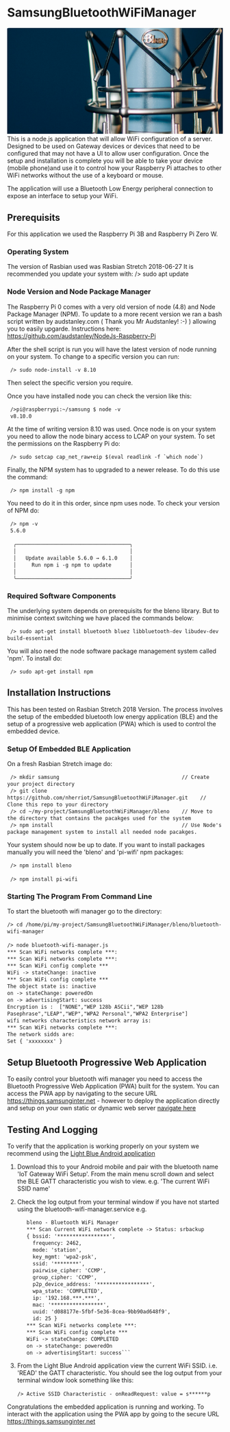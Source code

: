 # SamsungBluetoothWiFiManager
![Main App Screenshot](docs/main-heading-design1.png)
This is a node.js application that will allow WiFi configuration of a server. Designed to be used on Gateway devices or devices that need to be configured that may not have a UI to allow user configuration. Once the setup and installation is complete you will be able to take your device (mobile phone)and use it to control how your Raspberry Pi attaches to other WiFi networks without the use of a keyboard or mouse.

The application will use a Bluetooth Low Energy peripheral connection to expose an interface to setup your WiFi.


## Prerequisits
For this application we used the Raspberry Pi 3B and Raspberry Pi Zero W.

### Operating System
The version of Rasbian used was Rasbian Stretch 2018-06-27
It is recommended you update your system with: /> sudo apt update

### Node Version and Node Package Manager
The Raspberry Pi 0 comes with a very old version of node (4.8) and Node Package Manager (NPM). To update to a more recent version we ran a bash script written by audstanley.com ( Thank you Mr Audstanley! :-) ) allowing you to easily upgarde. Instructions here:
https://github.com/audstanley/NodeJs-Raspberry-Pi

After the shell script is run you will have the latest version of node running on your system. To change to a specific version you can run:

     /> sudo node-install -v 8.10
     
Then select the specific version you require.

Once you have installed node you can check the version like this:
     
     />pi@raspberrypi:~/samsung $ node -v
     v8.10.0
      
At the time of writing version 8.10 was used. Once node is on your system you need to allow the node binary access to LCAP on your system. To set the permissions on the Raspberry Pi do:

     /> sudo setcap cap_net_raw+eip $(eval readlink -f `which node`)

Finally, the NPM system has to upgraded to a newer release. To do this use the command:

     /> npm install -g npm
     
You need to do it in this order, since npm uses node. To check your version of NPM do:

     /> npm -v
     5.6.0
     
      ╭─────────────────────────────────────╮
      │                                     │
      │   Update available 5.6.0 → 6.1.0    │
      │     Run npm i -g npm to update      │
      │                                     │
      ╰─────────────────────────────────────╯


### Required Software Components
The underlying system depends on prerequisits for the bleno library. But to minimise context switching we have placed the commands below:

     /> sudo apt-get install bluetooth bluez libbluetooth-dev libudev-dev build-essential

You will also need the node software package management system called 'npm'. To install do:

     /> sudo apt-get install npm

   
## Installation Instructions
This has been tested on Rasbian Stretch 2018 Version. The process involves the setup of the embedded bluetooth low energy application (BLE) and the setup of a
progressive web application (PWA) which is used to control the embedded device.

### Setup Of Embedded BLE Application
On a fresh Rasbian Stretch image do:

     /> mkdir samsung                                        // Create your project directory
     /> git clone https://github.com/nherriot/SamsungBluetoothWiFiManager.git    // Clone this repo to your directory
     /> cd ~/my-project/SamsungBluetoothWiFiManager/bleno    // Move to the directory that contains the pacakges used for the system
     /> npm install                                          // Use Node's package management system to install all needed node pacakges.

Your system should now be up to date. If you want to install packages manually you will need the 'bleno' and 'pi-wifi' npm packages:

     /> npm install bleno 
     
     /> npm install pi-wifi

### Starting The Program From Command Line
To start the bluetooth wifi manager go to the directory:

    /> cd /home/pi/my-project/SamsungBluetoothWiFiManager/bleno/bluetooth-wifi-manager
  
    /> node bluetooth-wifi-manager.js
    *** Scan WiFi networks complete ***:
    *** Scan WiFi networks complete ***:
    *** Scan WiFi config complete *** 
    WiFi -> stateChange: inactive
    *** Scan WiFi config complete *** 
    The object state is: inactive
    on -> stateChange: poweredOn
    on -> advertisingStart: success
    Encryption is :  ["NONE","WEP 128b ASCii","WEP 128b Pasephrase","LEAP","WEP","WPA2 Personal","WPA2 Enterprise"]
    wifi networks characteristics network array is: 
    *** Scan WiFi networks complete ***:
    The network sidds are: 
    Set { 'xxxxxxxx' }


## Setup Bluetooth Progressive Web Application
To easily control your bluetooth wifi manager you need to access the Bluetooth Progressive Web Application (PWA) built for the system. You can access the PWA
app by navigating to the secure URL https://things.samsunginter.net - however to deploy the application directly and setup on your own static or dynamic web
server [navigate here](https://github.com/nherriot/SamsungBluetoothWiFiManager/tree/master/webapp)


## Testing And Logging
To verify that the application is working properly on your system we recommend using the [Light Blue Android application](https://play.google.com/store/apps/details?id=com.punchthrough.lightblueexplorer)
1) Download this to your Android mobile and pair with the bluetooth name 'IoT Gateway WiFi Setup'. From the main menu scroll down and select the BLE GATT 
characteristic you wish to view.
e.g. 'The current WiFi SSID name'

2) Check the log output from your terminal window if you have not started using the bluetooth-wifi-manager.service e.g.


     ```/> node bluetooth-wifi-manager.js 
        bleno - Bluetooth WiFi Manager
        *** Scan Current WiFi network complete -> Status: srbackup
        { bssid: '*****************',
          frequency: 2462,
          mode: 'station',
          key_mgmt: 'wpa2-psk',
          ssid: '********',
          pairwise_cipher: 'CCMP',
          group_cipher: 'CCMP',
          p2p_device_address: '*****************',
          wpa_state: 'COMPLETED',
          ip: '192.168.***.***',
          mac: '*****************',
          uuid: 'd088177e-5fbf-5e36-8cea-9bb90ad648f9',
          id: 25 }
        *** Scan WiFi networks complete ***:
        *** Scan WiFi config complete *** 
        WiFi -> stateChange: COMPLETED
        on -> stateChange: poweredOn
        on -> advertisingStart: success```
	
3) From the Light Blue	Android application view the current WiFi SSID. i.e. 'READ' the GATT characteristic. You should see the log output from your terminal
window look something like this:


	```/> Active SSID Characteristic - onReadRequest: value = s******p ```
	
Congratulations the embedded application is running and working. To interact with the application using the PWA	app by going to the 
secure URL https://things.samsunginter.net


